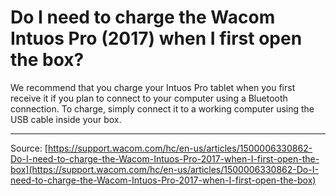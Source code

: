 # Do I need to charge the Wacom Intuos Pro (2017) when I first open the box?

We recommend that you charge your Intuos Pro tablet when you first receive it if you plan to connect to your computer using a Bluetooth connection. To charge, simply connect it to a working computer using the USB cable inside your box.

---
Source: [https://support.wacom.com/hc/en-us/articles/1500006330862-Do-I-need-to-charge-the-Wacom-Intuos-Pro-2017-when-I-first-open-the-box](https://support.wacom.com/hc/en-us/articles/1500006330862-Do-I-need-to-charge-the-Wacom-Intuos-Pro-2017-when-I-first-open-the-box)
